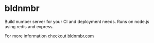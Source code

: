 bldnmbr
=======

Build number server for your CI and deployment needs.  Runs on node.js using redis and express.  

For more information checkout [bldnmbr.com](http://bldnmbr.com)
